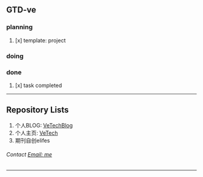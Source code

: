 ## **GTD-ve**

### planning
1. [x] template: project

### doing

### done
1. [x] task completed

---

## Repository Lists

1. 个人BLOG: [VeTechBlog](https://whve.github.io/VeTechBlog/)
1. 个人主页: [VeTech](https://whve.github.io/VeTech/)
1. 期刊自创elifes


###### Contact [Email: me](mailto:zhewang.zw@foxmail.com)

---

<!--
**whve/whve** is a ✨ _special_ ✨ repository because its `README.md` (this file) appears on your GitHub profile.
-->